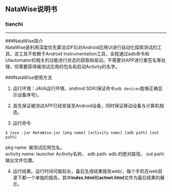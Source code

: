 ## NataWise说明书   
### tianchi  
-------------

###NataWise简介  
NataWise是利用深度优先算法(DFS)对Android应用UI进行自动化探索测试的工具。该工具不依赖于Android Instrumentation工具，全程通过adb命令和UIautomator的相关的功能进行状态的获取和驱动。不需要对APP进行重签名等处理，但需要获得被测试应用的包名和启动Activity的名字。

###NataWise使用方法  

1. 运行环境：JAVA运行环境、android SDK(保证命令`adb devices`能够正确显示设备序号)。 

2. 首先保证被测试APP已经安装至Android设备，同时保证移动设备与计算机相连。

3. 运行命令   
```   
$ java -jar NataWise.jar [pkg name] [activity name] [adb path] [out path] 
```   
pkg name: 被测试应用包名。  
activity name: launcher Acitivity名称。
adb path: adb 的绝对路径。
out paht: 输出文件位置。

4. 运行结果。运行时间可能较长，最后生成结果报告web/，每个手机在web目录下都一个单独的报告，其中**index.html**和**actnet.html**文件为最后结果的展示。